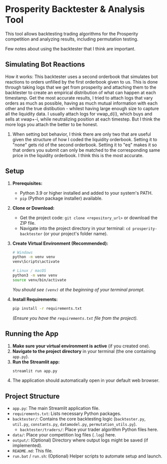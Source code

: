 # Prosperity Backtester & Analysis Tool

This tool allows backtesting trading algorithms for the Prosperity competition and analyzing results, including permutation testing.

Few notes about using the backtester that I think are important.


## Simulating Bot Reactions

How it works: This backtester uses a second orderbook that simulates bot reactions to orders unfilled by the first orderbook given to us. This is done through taking logs that we get from prosperity and attaching them to the backtester to create an empirical distribution of what can happen at each timestamp. Get the most accurate results, I tried to attach logs that vary orders as much as possible, having as much mutual information with each other and the true distibution - whilest having large enough size to capture all the liquidity data. I usually attach logs for vwap_d{i}, which buys and sells at vwap+-i, while neutralizing position at each timestep. But I think the more logs you attach the better to be honest.

1. When setting bot behavior, I think there are only two that are useful given the structure of how I coded the liquidity orderbook. Setting it to "none" gets rid of the second orderbook. Setting it to "eq" makes it so that orders you submit can only be matched to the corresponding same price in the liquidity orderbook. I think this is the most accurate.



## Setup

1.  **Prerequisites:**
    *   Python 3.9 or higher installed and added to your system's PATH.
    *   `pip` (Python package installer) available.

2.  **Clone or Download:**
    *   Get the project code: `git clone <repository_url>` or download the ZIP file.
    *   Navigate into the project directory in your terminal: `cd prosperity-backtester` (or your project's folder name).

3.  **Create Virtual Environment (Recommended):**
    ```bash
    # Windows
    python -m venv venv
    venv\Scripts\activate

    # Linux / macOS
    python3 -m venv venv
    source venv/bin/activate
    ```
    *You should see `(venv)` at the beginning of your terminal prompt.*

4.  **Install Requirements:**
    ```bash
    pip install -r requirements.txt
    ```
    *(Ensure you have the `requirements.txt` file from the project).*

## Running the App

1.  **Make sure your virtual environment is active** (if you created one).
2.  **Navigate to the project directory** in your terminal (the one containing `app.py`).
3.  **Run the Streamlit app:**
    ```bash
    streamlit run app.py
    ```
4.  The application should automatically open in your default web browser.

## Project Structure

*   `app.py`: The main Streamlit application file.
*   `requirements.txt`: Lists necessary Python packages.
*   `backtester/`: Contains the core backtesting logic (`backtester.py`, `util.py`, `constants.py`, `datamodel.py`, `permutation_utils.py`).
    *   `backtester/traders/`: Place your trader algorithm Python files here.
*   `data/`: Place your competition log files (`.log`) here.
*   `output/`: (Optional) Directory where output logs might be saved (if implemented).
*   `README.md`: This file.
*   `run.bat` / `run.sh`: (Optional) Helper scripts to automate setup and launch.